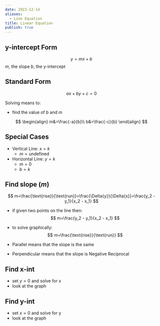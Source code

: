```yaml
---
date: 2023-12-14
aliases:
  - Line Equation
title: Linear Equation
publish: true
---
```

## y-intercept Form
$$
y=mx+b
$$
$m$, the slope
$b$, the y-intercept

##  Standard Form
$$
ax+by+c=0
$$

Solving means to:
- find the value of $b$ and $m$

$$
\begin{align}
m&=\frac{-a}{b}\\
b&=\frac{-c}{b}
\end{align}
$$

## Special Cases
- Vertical Line: $x=k$
	- $m=\text{undefined}$
- Horizontal Line: $y=k$
	- $m=0$
	 - $b=k$

## Find slope ($m$)

$$
m=\frac{\text{rise}}{\text{run}}=\frac{\Delta{y}}{\Delta{x}}=\frac{y_2 - y_1}{x_2 - x_1}
$$
- if given two points on the line then:
$$
m=\frac{y_2 - y_1}{x_2 - x_1}
$$

- to solve graphically:
$$
m=\frac{\text{rise}}{\text{run}}
$$
- Parallel means that the slope is the same
- Perpendicular means that the slope is Negative Reciprocal

## Find x-int
- set $y=0$ and solve for $x$
- look at the graph

## Find y-int
- set $x=0$ and solve for y
- look at the graph


